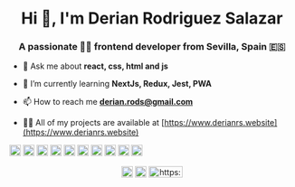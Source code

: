 <h1 align="center">Hi 👋, I'm Derian Rodriguez Salazar</h1> 
<h3 align="center">A passionate 👨‍💻 frontend developer from Sevilla, Spain 🇪🇸</h3>

- 💬 Ask me about **react, css, html and js**

- 🌱 I’m currently learning **NextJs, Redux, Jest, PWA**

- 📫 How to reach me **derian.rods@gmail.com**

- 👨‍💻 All of my projects are available at [https://www.derianrs.website](https://www.derianrs.website)

<p align="left"><img src="https://devicons.github.io/devicon/devicon.git/icons/vuejs/vuejs-original-wordmark.svg" alt="vuejs" width="20" height="20"/> <img src="https://devicons.github.io/devicon/devicon.git/icons/react/react-original-wordmark.svg" alt="react" width="20" height="20"/> <img src="https://devicons.github.io/devicon/devicon.git/icons/bootstrap/bootstrap-plain.svg" alt="bootstrap" width="20" height="20"/> <img src="https://devicons.github.io/devicon/devicon.git/icons/css3/css3-original-wordmark.svg" alt="css3" width="20" height="20"/> <img src="https://devicons.github.io/devicon/devicon.git/icons/html5/html5-original-wordmark.svg" alt="html5" width="20" height="20"/> <img src="https://devicons.github.io/devicon/devicon.git/icons/javascript/javascript-original.svg" alt="javascript" width="20" height="20"/> <img src="https://devicons.github.io/devicon/devicon.git/icons/sass/sass-original.svg" alt="sass" width="20" height="20"/> <img src="https://devicons.github.io/devicon/devicon.git/icons/nodejs/nodejs-original-wordmark.svg" alt="nodejs" width="20" height="20"/> <img src="https://devicons.github.io/devicon/devicon.git/icons/nginx/nginx-original.svg" alt="nginx" width="20" height="20"/> <img src="https://devicons.github.io/devicon/devicon.git/icons/linux/linux-original.svg" alt="linux" width="20" height="20"/></p><p align="center">
<a href="https://twitter.com/Derian05225000" target="blank"><img align="center" src="https://cdn.jsdelivr.net/npm/simple-icons@3.0.1/icons/twitter.svg" alt="https://twitter.com/derian05225000" height="20" width="20" /></a>
<a href="https://www.linkedin.com/in/derian-salazar-215b50138/" target="blank"><img align="center" src="https://cdn.jsdelivr.net/npm/simple-icons@3.0.1/icons/linkedin.svg" alt="https://www.linkedin.com/in/derian-salazar-215b50138/" height="20" width="20" /></a>
<a href="https://www.frontendmentor.io/profile/derian-rods" target="blank"><img align="center" src="https://www.frontendmentor.io/static/images/logo-desktop.svg" alt="https://www.frontendmentor.io/static/images/logo-desktop.svg" height="20" width="60" /></a>
</p>
